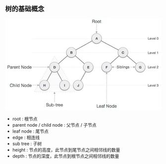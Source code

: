 
## 树的基础概念
![tree-base-concepts](tree-base-concepts.png)

- root : 根节点
- parent node / child node : 父节点 / 子节点
- leaf node : 尾节点
- edge : 相连线
- sub tree : 子树
- height : 节点的高度，此节点到尾节点之间相邻线的数量
- depth : 节点的深度，此节点到根节点之间相邻线的数量

